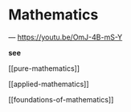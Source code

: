 # Mathematics

&mdash; <https://youtu.be/OmJ-4B-mS-Y>

**see**

[[pure-mathematics]]

[[applied-mathematics]]

[[foundations-of-mathematics]]
